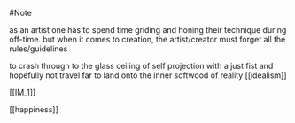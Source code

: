 #Note

as an artist one has to spend time griding and honing their technique during off-time.
but when it comes to creation, the artist/creator must forget all the rules/guidelines

to crash through to the glass ceiling of self projection with a just fist and hopefully not travel far to land onto the inner softwood of reality
[[idealism]]


[[IM_1]]


[[happiness]]
